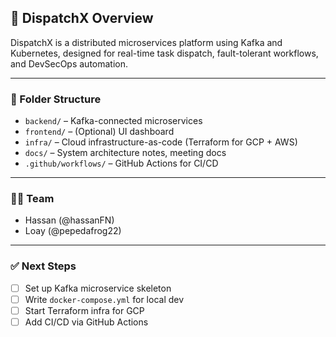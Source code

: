 ## 🚀 DispatchX Overview

DispatchX is a distributed microservices platform using Kafka and Kubernetes, designed for real-time task dispatch, fault-tolerant workflows, and DevSecOps automation.

---

### 📁 Folder Structure

- `backend/` – Kafka-connected microservices
- `frontend/` – (Optional) UI dashboard
- `infra/` – Cloud infrastructure-as-code (Terraform for GCP + AWS)
- `docs/` – System architecture notes, meeting docs
- `.github/workflows/` – GitHub Actions for CI/CD

---

### 👯‍♂️ Team

- Hassan (@hassanFN)
- Loay (@pepedafrog22)

---

### ✅ Next Steps

- [ ] Set up Kafka microservice skeleton
- [ ] Write `docker-compose.yml` for local dev
- [ ] Start Terraform infra for GCP
- [ ] Add CI/CD via GitHub Actions
